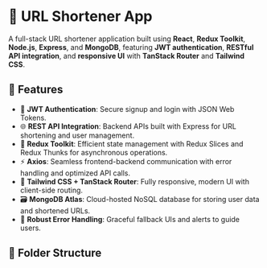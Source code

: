 # 🔗 URL Shortener App

A full-stack URL shortener application built using **React**, **Redux Toolkit**, **Node.js**, **Express**, and **MongoDB**, featuring **JWT authentication**, **RESTful API integration**, and **responsive UI** with **TanStack Router** and **Tailwind CSS**.

## 🚀 Features

- 🔐 **JWT Authentication**: Secure signup and login with JSON Web Tokens.
- 🌐 **REST API Integration**: Backend APIs built with Express for URL shortening and user management.
- 🧠 **Redux Toolkit**: Efficient state management with Redux Slices and Redux Thunks for asynchronous operations.
- ⚡ **Axios**: Seamless frontend-backend communication with error handling and optimized API calls.
- 🎨 **Tailwind CSS + TanStack Router**: Fully responsive, modern UI with client-side routing.
- 🗃️ **MongoDB Atlas**: Cloud-hosted NoSQL database for storing user data and shortened URLs.
- 🧪 **Robust Error Handling**: Graceful fallback UIs and alerts to guide users.

## 📁 Folder Structure

